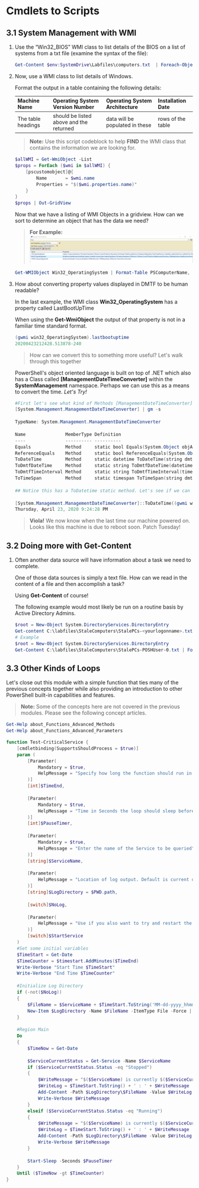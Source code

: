# Cmdlets to Scripts

## 3.1 System Management with WMI

1. Use the “Win32_BIOS” WMI class to list details of the BIOS on a list of  systems from a txt file (examine the syntax of the file):

    ```PowerShell
    Get-Content $env:SystemDrive\Labfiles\computers.txt  | Foreach-Object {Get-WmiObject -computername $_ win32_bios}
    ```

2. Now, use a WMI class to list details of Windows.  

    Format the output in a table containing the following details:

    | Machine Name | Operating System Version Number | Operating System Architecture | Installation Date|
    |--------------|---------------------------------|-------------------------------|------------------|
    |The table headings | should be listed above and the returned | data will be populated in these  | rows of the table|

    >**Note:** Use this script codeblock to help **FIND** the WMI class that contains the information we are looking for.

    ```PowerShell
    $allWMI = Get-WmiObject -List
    $props = ForEach ($wmi in $allWMI) {
        [pscustomobject]@{
            Name       = $wmi.name
            Properties = "$($wmi.properties.name)"
        }
    }
    $props | Out-GridView
    ```

    Now that we have a listing of WMI Objects in a gridview. How can we sort to determine an object that has the data we need?

    >**For Example:**
    ![Out-GridView](./src/03-01-02-Out-GridView.png)

    ```PowerShell
    Get-WMIObject Win32_OperatingSystem | Format-Table PSComputerName, Version, OSArchitecture, InstallDate
    ```

3. How about converting property values displayed in DMTF to be human readable?

    In the last example, the WMI class **Win32_OperatingSystem** has a property called LastBootUpTime

    When using the **Get-WmiObject** the output of that property is not in a familiar time standard format.

    ```PowerShell
    (gwmi win32_OperatingSystem).lastbootuptime
    20200423212428.513878-240
    ```

    >How can we convert this to something more useful? Let's walk through this together

     PowerShell's object oriented language is built on top of .NET which also has a Class called **[ManagementDateTimeConverter]**
     within the **SystemManagement** namespace. Perhaps we can use this as a means to convert the time. *Let's Try!*

    ```PowerShell
    #First let's see what kind of Methods [ManagementDateTimeConverter] has available
    [System.Management.ManagementDateTimeConverter] | gm -s

    TypeName: System.Management.ManagementDateTimeConverter

    Name               MemberType Definition
    ----               ---------- ----------
    Equals             Method     static bool Equals(System.Object objA, System.Object objB)
    ReferenceEquals    Method     static bool ReferenceEquals(System.Object objA, System.Object objB)
    ToDateTime         Method     static datetime ToDateTime(string dmtfDate)
    ToDmtfDateTime     Method     static string ToDmtfDateTime(datetime date)
    ToDmtfTimeInterval Method     static string ToDmtfTimeInterval(timespan timespan)
    ToTimeSpan         Method     static timespan ToTimeSpan(string dmtfTimespan)

    ## Notice this has a ToDatetime static method. Let's see if we can use that!

    [System.Management.ManagementDateTimeConverter]::ToDateTime((gwmi win32_operatingsystem).lastbootuptime)
    Thursday, April 23, 2020 9:24:28 PM
    ```

    >**Viola!** We now know when the last time our machine powered on. Looks like this machine is due to reboot soon. Patch Tuesday!

## 3.2 Doing more with Get-Content

1. Often another data source will have information about a task we need to complete.

    One of those data sources is simply a text file. How can we read in the content of a file and then accomplish a task?

    Using **Get-Content** of course!

    The following example would most likely be run on a routine basis by Active Directory Admins.

    ```PowerShell
    $root = New-Object System.DirectoryServices.DirectoryEntry
    Get-content C:\labfiles\StaleComputers\StalePCs-<yourlogonname>.txt  | ForEach-Object { Move-ADObject -identity $_ -targetpath "OU=Stale,OU=PCs,OU=Production,$($root.distinguishedName)" }
    # Example
    $root = New-Object System.DirectoryServices.DirectoryEntry
    Get-Content C:\labfiles\StaleComputers\StalePCs-POSHUser-0.txt | ForEach-Object {Get-ADComputer $_ | Move-ADObject -TargetPath "OU=STALE,OU=PCs,OU=PRODUCTION,$($root.distinguishedName)”}
    ```

## 3.3 Other Kinds of Loops

Let's close out this module with a simple function that ties many of the previous concepts together while also providing an introduction to other PowerShell built-in capabilities and features.

>**Note:** Some of the concepts here are not covered in the previous modules. Please see the following concept articles.

```Powershell
Get-Help about_Functions_Advanced_Methods
Get-Help about_Functions_Advanced_Parameters
```

```PowerShell
function Test-CriticalService {
    [cmdletbinding(SupportsShouldProcess = $true)]
    param (
        [Parameter(
            Mandatory = $true,
            HelpMessage = "Specify how long the function should run in Minutues"
        )]
        [int]$TimeEnd,

        [Parameter(
            Mandatory = $true,
            HelpMessage = "Time in Seconds the loop should sleep before running again"
        )]
        [int]$PauseTimer,

        [Parameter(
            Mandatory = $true,
            HelpMessage = "Enter the name of the Service to be queried"
        )]
        [string]$ServiceName,

        [Parameter(
            HelpMessage = "Location of log output. Default is current directory"
        )]
        [string]$LogDirectory = $PWD.path,

        [switch]$NoLog,

        [Parameter(
            HelpMessage = "Use if you also want to try and restart the service"
        )]
        [switch]$StartService
    )
    #Set some initial variables
    $TimeStart = Get-Date
    $TimeCounter = $timestart.AddMinutes($TimeEnd)
    Write-Verbose "Start Time $TimeStart"
    Write-Verbose "End Time $TimeCounter"

    #Initialize Log Directory
    if (-not($NoLog))
    {
        $FileName = $ServiceName + $TimeStart.ToString('MM-dd-yyyy_hhmm') + '.txt'
        New-Item $LogDirectory -Name $FileName -ItemType File -Force | Out-Null
    }

    #Region Main
    Do
    {
        $TimeNow = Get-Date

        $ServiceCurrentStatus = Get-Service -Name $ServiceName
        if ($ServiceCurrentStatus.Status -eq "Stopped")
        {  
            $WriteMessage = "$($ServiceName) is currently $($ServiceCurrentStatus.Status)"
            $WriteLog = $TimeStart.ToString() + ' : ' + $WriteMessage
            Add-Content -Path $LogDirectory\$FileName -Value $WriteLog
            Write-Verbose $WriteMessage
        } 
        elseif ($ServiceCurrentStatus.Status -eq "Running") 
        {
            $WriteMessage = "$($ServiceName) is currently $($ServiceCurrentStatus.Status)"
            $WriteLog = $TimeStart.ToString() + ' : ' + $WriteMessage
            Add-Content -Path $LogDirectory\$FileName -Value $WriteLog
            Write-Verbose $WriteMessage
        }

        Start-Sleep -Seconds $PauseTimer
    }
    Until ($TimeNow -gt $TimeCounter)
}
```

